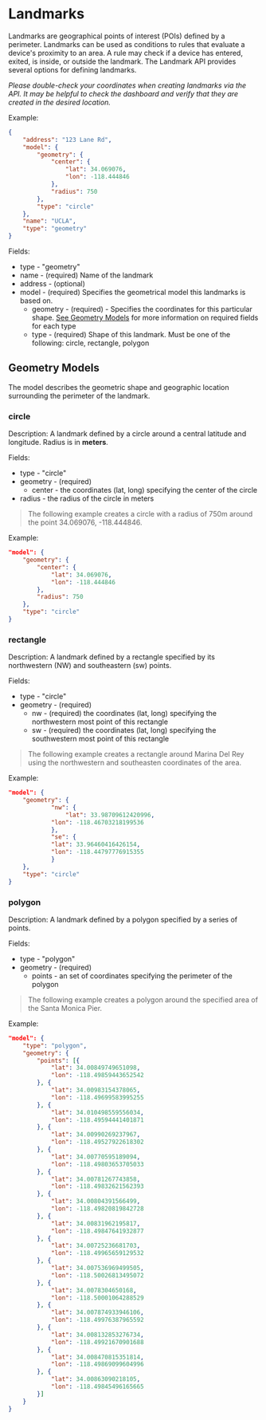 # Landmarks

Landmarks are geographical points of interest (POIs) defined by a perimeter. Landmarks can be used as conditions to rules that evaluate a device's proximity to an area. A rule may check if a device has entered, exited, is inside, or outside the landmark. The Landmark API provides several options for defining landmarks.

*Please double-check your coordinates when creating landmarks via the API. It may be helpful to check the dashboard and verify that they are created in the desired location.*

Example:
```json
{
    "address": "123 Lane Rd",
    "model": {
        "geometry": {
            "center": {
                "lat": 34.069076,
                "lon": -118.444846
            },
            "radius": 750
        },
        "type": "circle"
    },
    "name": "UCLA",
    "type": "geometry"
}
```
Fields:
* type - "geometry"
* name - (required) Name of the landmark
* address - (optional) 
* model - (required) Specifies the geometrical model this landmarks is based on.
  * geometry - (required) - Specifies the coordinates for this particular shape. [See Geometry Models](#geometry-models) for more information on required fields for each type
  * type - (required) Shape of this landmark. Must be one of the following: circle, rectangle, polygon   
 
 
## Geometry Models

The model describes the geometric shape and geographic location surrounding the perimeter of the landmark.

### circle

Description: A landmark defined by a circle around a central latitude and longitude. Radius is in **meters**.

Fields:
* type - "circle"
* geometry - (required)
	* center - the coordinates (lat, long) specifying the center of the circle
* radius - the radius of the circle in meters

> The following example creates a circle with a radius of 750m around the point 34.069076, -118.444846.

Example:
```json
"model": {
	"geometry": {
		"center": {
			"lat": 34.069076,
  			"lon": -118.444846
  		},
		"radius": 750
  	},
	"type": "circle"
}
```

### rectangle

Description: A landmark defined by a rectangle specified by its northwestern (NW) and southeastern (sw) points.

Fields:
* type - "circle"
* geometry - (required)
	* nw - (required) the coordinates (lat, long) specifying the northwestern most point of this rectangle
	* sw - (required) the coordinates (lat, long) specifying the southwestern most point of this rectangle
	
> The following example creates a rectangle around Marina Del Rey using the northwestern and southeasten coordinates of the area.
	
Example:
```json
"model": {
	"geometry": {
    		"nw": {
    			"lat": 33.98709612420996,
			"lon": -118.46703218199536
    		},
    		"se": {
			"lat": 33.96460416426154,
			"lon": -118.44797776915355
    		}
	},
  	"type": "circle"
}
```

### polygon

Description: A landmark defined by a polygon specified by a series of points.

Fields:
* type - "polygon"
* geometry - (required)
	* points - an set of coordinates specifying the perimeter of the polygon

> The following example creates a polygon around the specified area of the Santa Monica Pier.

Example:
```json
"model": {
	"type": "polygon",
	"geometry": {
		"points": [{
			"lat": 34.00849749651098,
			"lon": -118.49859443652542
		}, {
			"lat": 34.00983154378065,
			"lon": -118.49699583995255
		}, {
			"lat": 34.010498559556034,
			"lon": -118.49594441401871
		}, {
			"lat": 34.00990269237967,
			"lon": -118.49527922618302
		}, {
			"lat": 34.00770595189094,
			"lon": -118.49803653705033
		}, {
			"lat": 34.00781267743858,
			"lon": -118.49832621562393
		}, {
			"lat": 34.00804391566499,
			"lon": -118.49820819842728
		}, {
			"lat": 34.00831962195817,
			"lon": -118.49847641932877
		}, {
			"lat": 34.00725236681703,
			"lon": -118.49965659129532
		}, {
			"lat": 34.007536969499505,
			"lon": -118.50026813495072
		}, {
			"lat": 34.0078304650168,
			"lon": -118.50001064288529
		}, {
			"lat": 34.007874933946106,
			"lon": -118.49976387965592
		}, {
			"lat": 34.008132853276734,
			"lon": -118.49921670901688
		}, {
			"lat": 34.008470815351814,
			"lon": -118.49869099604996
		}, {
			"lat": 34.00863090218105,
			"lon": -118.49845496165665
		}]
	}
}
```
